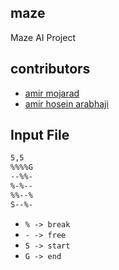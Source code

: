 ## maze

Maze AI Project

## contributors

* [amir mojarad](https://github.com/amirmojarad)
* [amir hosein arabhaji](https://github.com/AmirhoseinArabhaji)

## Input File
```bash
5,5
%%%%G
--%%-
%-%--
%%--%
S--%-
```

* `% -> break`
* `- -> free`
* `S -> start`
* `G -> end`
